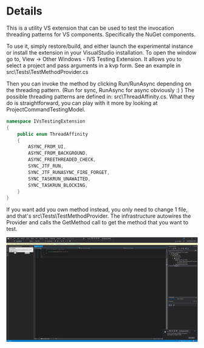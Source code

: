 # Details

This is a utility VS extension that can be used to test the invocation threading patterns for VS components. Specifically the NuGet components.

To use it, simply restore/build, and either launch the experimental instance or install the extension in your VisualStudio installation.
To open the window go to, View -> Other Windows - IVS Testing Extension.
It allows you to select a project and pass arguments in a kvp form. See an example in src\Tests\TestMethodProvider.cs

Then you can invoke the method by clicking Run/RunAsync depending on the threading pattern. (Run for sync, RunAsync for async obviously :) )
The possible threading patterns are defined in: src\ThreadAffinity.cs.
What they do is straightforward, you can play with it more by looking at ProjectCommandTestingModel.

```cs
namespace IVsTestingExtension
{
    public enum ThreadAffinity
    {
        ASYNC_FROM_UI,
        ASYNC_FROM_BACKGROUND,
        ASYNC_FREETHREADED_CHECK,
        SYNC_JTF_RUN,
        SYNC_JTF_RUNASYNC_FIRE_FORGET,
        SYNC_TASKRUN_UNAWAITED,
        SYNC_TASKRUN_BLOCKING,
    }
}
```

If you want add you own method instead, you only need to change 1 file, and that's src\Tests\TestMethodProvider.
The infrastructure autowires the Provider and calls the GetMethod call to get the method that you want to test.

![Example](screenshot.png)
